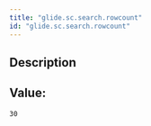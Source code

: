 ```yaml
---
title: "glide.sc.search.rowcount"
id: "glide.sc.search.rowcount"
---
```

## Description



## Value: 
```
30
```